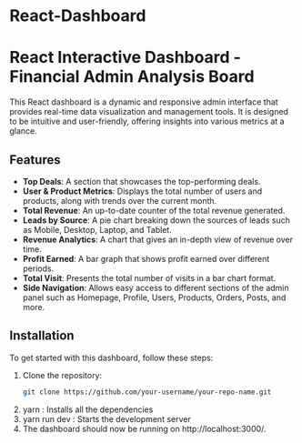 # React-Dashboard

# React Interactive Dashboard - Financial Admin Analysis Board

This React dashboard is a dynamic and responsive admin interface that provides real-time data visualization and management tools. It is designed to be intuitive and user-friendly, offering insights into various metrics at a glance.

## Features

- **Top Deals**: A section that showcases the top-performing deals.
- **User & Product Metrics**: Displays the total number of users and products, along with trends over the current month.
- **Total Revenue**: An up-to-date counter of the total revenue generated.
- **Leads by Source**: A pie chart breaking down the sources of leads such as Mobile, Desktop, Laptop, and Tablet.
- **Revenue Analytics**: A chart that gives an in-depth view of revenue over time.
- **Profit Earned**: A bar graph that shows profit earned over different periods.
- **Total Visit**: Presents the total number of visits in a bar chart format.
- **Side Navigation**: Allows easy access to different sections of the admin panel such as Homepage, Profile, Users, Products, Orders, Posts, and more.


## Installation

To get started with this dashboard, follow these steps:

1. Clone the repository:
   ```sh
   git clone https://github.com/your-username/your-repo-name.git
2. yarn : Installs all the dependencies
3. yarn run dev : Starts the development server
4. The dashboard should now be running on http://localhost:3000/.